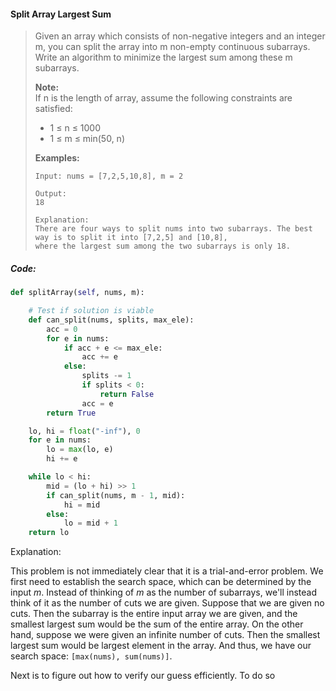 #### Split Array Largest Sum

> Given an array which consists of non-negative integers and an integer m, you can split the array into m non-empty continuous subarrays. Write an algorithm to minimize the largest sum among these m subarrays.
>
> **Note:**  
>  If n is the length of array, assume the following constraints are satisfied:
>
> * 1 ≤ n ≤ 1000
> * 1 ≤ m ≤ min\(50, n\)
>
> **Examples:**
>
> ```
> Input: nums = [7,2,5,10,8], m = 2
>
> Output:
> 18
>
> Explanation:
> There are four ways to split nums into two subarrays. The best way is to split it into [7,2,5] and [10,8], 
> where the largest sum among the two subarrays is only 18.
> ```

##### Code:

```py
def splitArray(self, nums, m):

    # Test if solution is viable
    def can_split(nums, splits, max_ele):
        acc = 0
        for e in nums:
            if acc + e <= max_ele:
                acc += e
            else:
                splits -= 1
                if splits < 0:
                    return False
                acc = e
        return True

    lo, hi = float("-inf"), 0
    for e in nums:
        lo = max(lo, e)
        hi += e

    while lo < hi:
        mid = (lo + hi) >> 1
        if can_split(nums, m - 1, mid):
            hi = mid
        else:
            lo = mid + 1
    return lo
```



Explanation:

This problem is not immediately clear that it is a trial-and-error problem. We first need to establish the search space, which can be determined by the input _m_. Instead of thinking of _m_ as the number of subarrays, we'll instead think of it as the number of cuts we are given. Suppose that we are given no cuts. Then the subarray is the entire input array we are given, and the smallest largest sum would be the sum of the entire array. On the other hand, suppose we were given an infinite number of cuts. Then the smallest largest sum would be largest element in the array. And thus, we have our search space: `[max(nums), sum(nums)]`.

Next is to figure out how to verify our guess efficiently. To do so 

